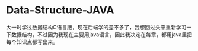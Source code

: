 # Data-Structure-JAVA
大一时学过数据结构C语言版，现在后端学的差不多了，我想回过头来重新学习一下数据结构，不过因为我现在主要用java语言，因此我决定在每章，都用java里把每个知识点都写出来。
